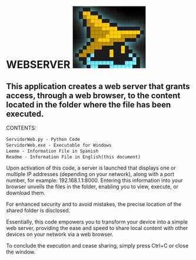 # WEBSERVER                                                                                                                                        ![](./Images/Github.jpg)
                                                                                      
## This application creates a web server that grants access, through a web browser, to the content located in the folder where the file has been executed.

CONTENTS:

    ServidorWeb.py - Python Code
    ServidorWeb.exe - Executable for Windows
    Leeme - Information File in Spanish 
    Readme - Information File in English(this document)

Upon activation of this code, a server is launched that displays one or multiple IP addresses (depending on your network), along with a port number, for example: 192.168.1.1:8000. Entering this information into your browser unveils the files in the folder, enabling you to view, execute, or download them.

For enhanced security and to avoid mistakes, the precise location of the shared folder is disclosed.

Essentially, this code empowers you to transform your device into a simple web server, providing the ease and speed to share local content with other devices on your network via a web browser.

To conclude the execution and cease sharing, simply press Ctrl+C or close the window.

